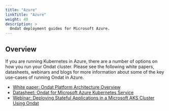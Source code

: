 ```yaml
---
title: "Azure"
linkTitle: "Azure"
weight: 40
description: >
  Ondat deployment guides for Microsoft Azure.
---
```


## Overview

If you are running Kubernetes in Azure, there are a number of options on how you run your Ondat cluster. Please see the following white papers, datasheets, webinars and blogs for more information about some of the key use-cases of running Ondat in Azure.

- [White paper: Ondat Platform Architecture Overview](https://3402546.fs1.hubspotusercontent-na1.net/hubfs/3402546/Ondat%20-%20Platform%20Architecture.pdf)
- [Datasheet: Ondat for Microsoft Azure Kubernetes Service](https://3402546.fs1.hubspotusercontent-na1.net/hubfs/3402546/Ondat%20AKS%20Datasheet.pdf)
- [Webinar: Deploying Stateful Applications in a Microsoft AKS Cluster Using Ondat](https://www.ondat.io/webinars/deploying-stateful-applications-in-a-microsoft-aks-cluster-using-ondat)
